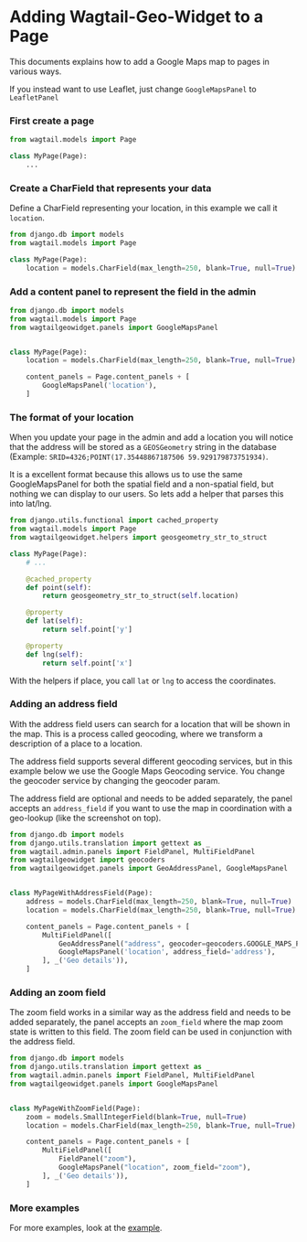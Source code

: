 # Adding Wagtail-Geo-Widget to a Page

This documents explains how to add a Google Maps map to pages in various ways.

If you instead want to use Leaflet, just change `GoogleMapsPanel` to `LeafletPanel`

### First create a page

```python
from wagtail.models import Page

class MyPage(Page):
    ...
```


### Create a CharField that represents your data

Define a CharField representing your location, in this example we call it `location`.

```python
from django.db import models
from wagtail.models import Page

class MyPage(Page):
    location = models.CharField(max_length=250, blank=True, null=True)
```


### Add a content panel to represent the field in the admin

```python
from django.db import models
from wagtail.models import Page
from wagtailgeowidget.panels import GoogleMapsPanel


class MyPage(Page):
    location = models.CharField(max_length=250, blank=True, null=True)

    content_panels = Page.content_panels + [
        GoogleMapsPanel('location'),
    ]
```


### The format of your location

When you update your page in the admin and add a location you will notice that the address will be stored as a `GEOSGeometry` string in the database (Example: `SRID=4326;POINT(17.35448867187506 59.929179873751934)`.

It is a excellent format because this allows us to use the same GoogleMapsPanel for both the spatial field and a non-spatial field, but nothing we can display to our users. So lets add a helper that parses this into lat/lng.


```python
from django.utils.functional import cached_property
from wagtail.models import Page
from wagtailgeowidget.helpers import geosgeometry_str_to_struct

class MyPage(Page):
    # ...

    @cached_property
    def point(self):
        return geosgeometry_str_to_struct(self.location)

    @property
    def lat(self):
        return self.point['y']

    @property
    def lng(self):
        return self.point['x']
```

With the helpers if place, you call `lat` or `lng` to access the coordinates.


### Adding an address field

With the address field users can search for a location that will be shown in the map. This is a process called geocoding, where we transform a description of a place to a location.

The address field supports several different geocoding services, but in this example below we use the Google Maps Geocoding service. You change the geocoder service by changing the geocoder param.

The address field are optional and needs to be added separately, the panel accepts an `address_field` if you want to use the map in coordination with a geo-lookup (like the screenshot on top).


```python
from django.db import models
from django.utils.translation import gettext as _
from wagtail.admin.panels import FieldPanel, MultiFieldPanel
from wagtailgeowidget import geocoders
from wagtailgeowidget.panels import GeoAddressPanel, GoogleMapsPanel


class MyPageWithAddressField(Page):
    address = models.CharField(max_length=250, blank=True, null=True)
    location = models.CharField(max_length=250, blank=True, null=True)

    content_panels = Page.content_panels + [
        MultiFieldPanel([
            GeoAddressPanel("address", geocoder=geocoders.GOOGLE_MAPS_PLACES_NEW),
            GoogleMapsPanel('location', address_field='address'),
        ], _('Geo details')),
    ]
```


### Adding an zoom field

The zoom field works in a similar way as the address field and needs to be added separately, the panel accepts an `zoom_field` where the map zoom state is written to this field. The zoom field can be used in conjunction with the address field.


```python
from django.db import models
from django.utils.translation import gettext as _
from wagtail.admin.panels import FieldPanel, MultiFieldPanel
from wagtailgeowidget.panels import GoogleMapsPanel


class MyPageWithZoomField(Page):
    zoom = models.SmallIntegerField(blank=True, null=True)
    location = models.CharField(max_length=250, blank=True, null=True)

    content_panels = Page.content_panels + [
        MultiFieldPanel([
            FieldPanel("zoom"),
            GoogleMapsPanel("location", zoom_field="zoom"),
        ], _('Geo details')),
    ]
```


### More examples

For more examples, look at the [example](https://github.com/Frojd/wagtail-geo-widget/blob/develop/tests/geopage/models.py).
